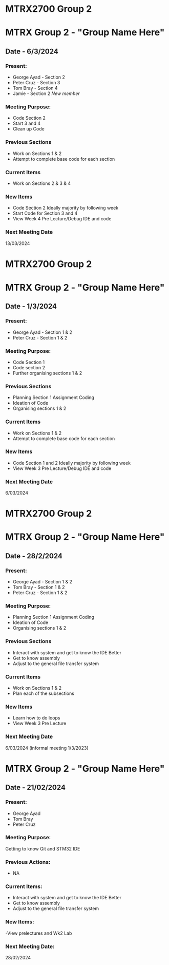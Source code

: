 # MTRX2700 Group 2

# MTRX Group 2 - "Group Name Here"
##  Date - 6/3/2024
###  Present: 
- George Ayad - Section 2
- Peter Cruz - Section 3
- Tom Bray - Section 4
- Jamie - Section 2 *New member*

### Meeting Purpose:

- Code Section 2
- Start 3 and 4 
- Clean up Code

### Previous Sections
  
  - Work on Sections 1 & 2
  - Attempt to complete base code for each section

### Current Items

  - Work on Sections 2 & 3 & 4
 
### New Items

  - Code Section 2 Ideally majority by following week
  - Start Code for Section 3 and 4
  - View Week 4 Pre Lecture/Debug IDE and code

### Next Meeting Date

13/03/2024


# MTRX2700 Group 2

# MTRX Group 2 - "Group Name Here"
##  Date - 1/3/2024
###  Present: 
- George Ayad - Section 1 & 2
- Peter Cruz - Section 1 & 2

### Meeting Purpose:

- Code Section 1 
- Code section 2
- Further organising sections 1 & 2

### Previous Sections
  
- Planning Section 1 Assignment Coding
- Ideation of Code
- Organising sections 1 & 2

### Current Items

  - Work on Sections 1 & 2
  - Attempt to complete base code for each section
 
### New Items

  - Code Section 1 and 2 Ideally majority by following week
  - View Week 3 Pre Lecture/Debug IDE and code

### Next Meeting Date

6/03/2024





# MTRX2700 Group 2

# MTRX Group 2 - "Group Name Here"
##  Date - 28/2/2024
###  Present: 
- George Ayad - Section 1 & 2
- Tom Bray - Section 1 & 2
- Peter Cruz - Section 1 & 2

### Meeting Purpose:

- Planning Section 1 Assignment Coding
- Ideation of Code
- Organising sections 1 & 2

### Previous Sections
  
- Interact with system and get to know the IDE Better
- Get to know assembly
- Adjust to the general file transfer system 

### Current Items

  - Work on Sections 1 & 2
  - Plan each of the subsections
 
### New Items

  - Learn how to do loops
  - View Week 3 Pre Lecture

### Next Meeting Date

6/03/2024 (informal meeting 1/3/2023)







# MTRX Group 2 - "Group Name Here"
##  Date - 21/02/2024
### Present:

- George Ayad
- Tom Bray
- Peter Cruz

### Meeting Purpose:

Getting to know Git and STM32 IDE

### Previous Actions:
- NA
### Current Items:
- Interact with system and get to know the IDE Better
- Get to know assembly
- Adjust to the general file transfer system 
### New Items:
-View prelectures and Wk2 Lab
### Next Meeting Date:
28/02/2024
